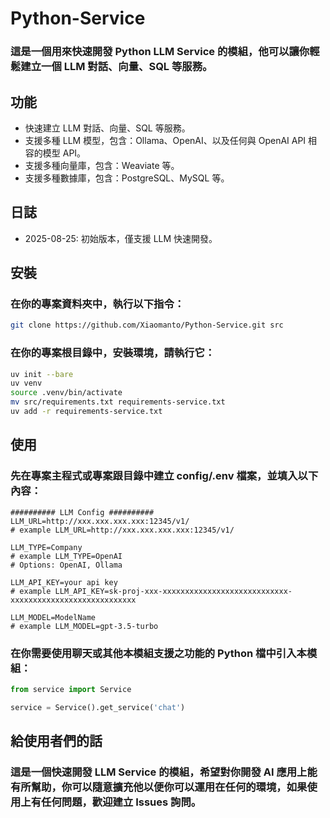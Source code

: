 # Python-Service

### 這是一個用來快速開發 Python LLM Service 的模組，他可以讓你輕鬆建立一個 LLM 對話、向量、SQL 等服務。

## 功能

- 快速建立 LLM 對話、向量、SQL 等服務。
- 支援多種 LLM 模型，包含：Ollama、OpenAI、以及任何與 OpenAI API 相容的模型 API。
- 支援多種向量庫，包含：Weaviate 等。
- 支援多種數據庫，包含：PostgreSQL、MySQL 等。

## 日誌

 - 2025-08-25: 初始版本，僅支援 LLM 快速開發。

## 安裝

### 在你的專案資料夾中，執行以下指令：
```bash
git clone https://github.com/Xiaomanto/Python-Service.git src
```

### 在你的專案根目錄中，安裝環境，請執行它：
``` bash
uv init --bare
uv venv
source .venv/bin/activate
mv src/requirements.txt requirements-service.txt
uv add -r requirements-service.txt
```
## 使用

### 先在專案主程式或專案跟目錄中建立 config/.env 檔案，並填入以下內容：
``` env
########## LLM Config ##########
LLM_URL=http://xxx.xxx.xxx.xxx:12345/v1/
# example LLM_URL=http://xxx.xxx.xxx.xxx:12345/v1/

LLM_TYPE=Company
# example LLM_TYPE=OpenAI
# Options: OpenAI, Ollama

LLM_API_KEY=your api key
# example LLM_API_KEY=sk-proj-xxx-xxxxxxxxxxxxxxxxxxxxxxxxxxxx-xxxxxxxxxxxxxxxxxxxxxxxxxxxx

LLM_MODEL=ModelName 
# example LLM_MODEL=gpt-3.5-turbo
```

### 在你需要使用聊天或其他本模組支援之功能的 Python 檔中引入本模組：
``` python
from service import Service

service = Service().get_service('chat')
```

## 給使用者們的話

### 這是一個快速開發 LLM Service 的模組，希望對你開發 AI 應用上能有所幫助，你可以隨意擴充他以便你可以運用在任何的環境，如果使用上有任何問題，歡迎建立 Issues 詢問。
